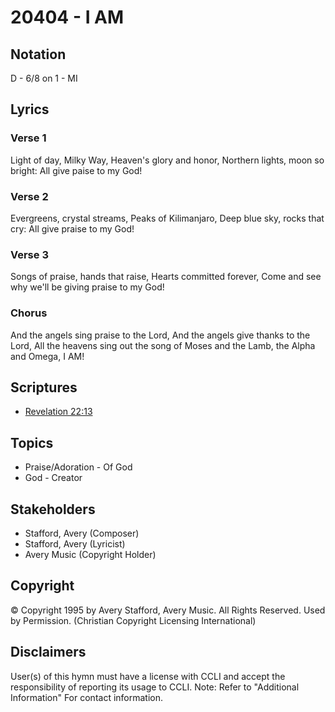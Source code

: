 # 20404 - I AM

## Notation

D - 6/8 on 1 - MI

## Lyrics

### Verse 1

Light of day, Milky Way, Heaven's glory and honor, Northern lights, moon so bright: All give paise to my God!

### Verse 2

Evergreens, crystal streams, Peaks of Kilimanjaro, Deep blue sky, rocks that cry: All give praise to my God!

### Verse 3

Songs of praise, hands that raise, Hearts committed forever, Come and see why we'll be giving praise to my God!

### Chorus

And the angels sing praise to the Lord, And the angels give thanks to the Lord, All the heavens sing out the song of Moses and the Lamb, the Alpha and Omega, I AM!


## Scriptures

- [Revelation 22:13](https://www.biblegateway.com/passage/?search=Revelation%2022%3A13)

## Topics

- Praise/Adoration - Of God
- God - Creator

## Stakeholders

- Stafford, Avery (Composer)
- Stafford, Avery (Lyricist)
- Avery Music (Copyright Holder)

## Copyright

© Copyright 1995 by Avery Stafford, Avery Music. All Rights Reserved. Used by Permission.
(Christian Copyright Licensing International)

## Disclaimers

User(s) of this hymn must have a license with CCLI and accept the responsibility of reporting its usage to CCLI.
Note: Refer to "Additional Information" For contact information.

